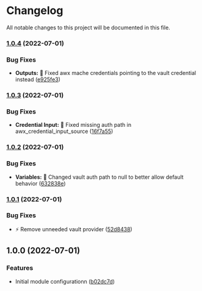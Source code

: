 # Changelog

All notable changes to this project will be documented in this file.

### [1.0.4](https://github.com/jtcarnes/terraform-awx-vaultkey/compare/v1.0.3...v1.0.4) (2022-07-01)


### Bug Fixes

* **Outputs:** :bug: Fixed awx mache credentials pointing to the vault credential instead ([e925fe3](https://github.com/jtcarnes/terraform-awx-vaultkey/commit/e925fe36dc1ec1b888cfbde0a027ecc4e1ef69ca))

### [1.0.3](https://github.com/jtcarnes/terraform-awx-vaultkey/compare/v1.0.2...v1.0.3) (2022-07-01)


### Bug Fixes

* **Credential Input:** :bug: Fixed missing auth path in awx_credential_input_source ([16f7a55](https://github.com/jtcarnes/terraform-awx-vaultkey/commit/16f7a55bf90706dac2b9273d2d1bf679ae3c1309))

### [1.0.2](https://github.com/jtcarnes/terraform-awx-vaultkey/compare/v1.0.1...v1.0.2) (2022-07-01)


### Bug Fixes

* **Variables:** :bug: Changed vault auth path to null to better allow default behavior ([632838e](https://github.com/jtcarnes/terraform-awx-vaultkey/commit/632838e04fcdc14e8be78e13487841f87eba91a3))

### [1.0.1](https://github.com/jtcarnes/terraform-awx-vaultkey/compare/v1.0.0...v1.0.1) (2022-07-01)


### Bug Fixes

* :zap: Remove unneeded vault provider ([52d8438](https://github.com/jtcarnes/terraform-awx-vaultkey/commit/52d8438996cfaac3fdc5f55e3725baff24633d0d))

## 1.0.0 (2022-07-01)


### Features

* Initial module configurationn ([b02dc7d](https://github.com/jtcarnes/terraform-awx-vaultkey/commit/b02dc7df4c2ca67ff29bc582cbefaa77ed246fd5))
